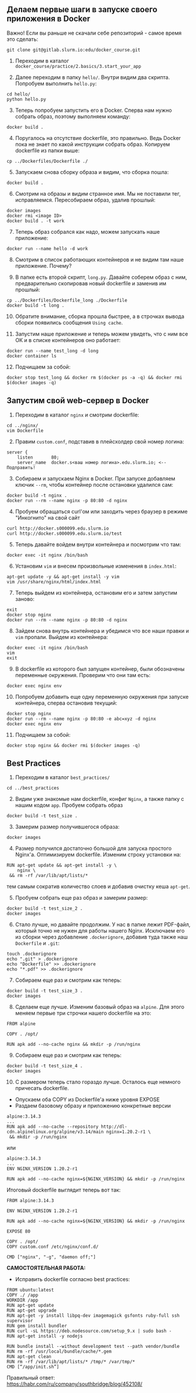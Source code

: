 ## Делаем первые шаги в запуске своего приложения в Docker

Важно! Если вы раньше не скачали себе репозиторий - самое время это сделать:
```
git clone git@gitlab.slurm.io:edu/docker_course.git
```

1. Переходим в каталог `docker_course/practice/2.basics/3.start_your_app`

2. Далее переходим в папку `hello/`. Внутри видим два скрипта. Попробуем выполнить `hello.py`:

```
cd hello/
python hello.py
```

3. Теперь попробуем запустить его в Docker. Сперва нам нужно собрать образ, поэтому выполняем команду:

```
docker build .
```

4. Поругалось на отсутствие dockerfile, это правильно. Ведь Docker пока не знает по какой инструкции собрать образ. Копируем dockerfile из папки выше:

```
cp ../Dockerfiles/Dockerfile ./
```

5. Запускаем снова сборку образа и видим, что сборка пошла:

```
docker build .
```

6. Смотрим на образы и видим странное имя. Мы не поставили тег, исправляемся. Пересобираем образ, удалив прошлый:

```
docker images
docker rmi <image ID>
docker build . -t work
```

7. Теперь образ собрался как надо, можем запускать наше приложение:

```
docker run --name hello -d work
```

8. Смотрим в список работающих контейнеров и не видим там наше приложение. Почему?

9. В папке есть второй скрипт, `long.py`. Давайте соберем образ с ним, предварительно скопировав новый dockerfile и заменив им прошлый:

```
cp ../Dockerfiles/Dockerfile_long ./Dockerfile
docker build -t long .
```

10. Обратите внимание, сборка прошла быстрее, а в строчках вывода сборки появились сообщения `Using cache`.

11. Запустим наше приложение и теперь можем увидеть, что с ним все ОК и в списке контейнеров оно работает:

```
docker run --name test_long -d long
docker container ls
```

12. Подчищаем за собой:

```
docker stop test_long && docker rm $(docker ps -a -q) && docker rmi $(docker images -q)
```

## Запустим свой web-сервер в Docker

1. Переходим в каталог `nginx` и смотрим dockerfile:

```
cd ../nginx/
vim Dockerfile
```

2. Правим `custom.conf`, подставив в плейсхолдер свой номер логина:

```
server {
    listen       80;
    server_name  docker.s<ваш номер логина>.edu.slurm.io; <-- Подправить!
```

3. Собираем и запускаем Nginx в Docker. При запуске добавляем ключик `--rm`, чтобы контейнер после остановки удалился сам:

```
docker build -t nginx .
docker run --rm --name nginx -p 80:80 -d nginx
```

4. Пробуем обращаться curl'ом или заходить через браузер в режиме "Инкогнито" на свой сайт

```
curl http://docker.s000099.edu.slurm.io
curl http://docker.s000099.edu.slurm.io/test
```

5. Теперь давайте войдем внутри контейнера и посмотрим что там:

```
docker exec -it nginx /bin/bash
```

6. Установим `vim` и внесем произвольные изменения в `index.html`:

```
apt-get update -y && apt-get install -y vim
vim /usr/share/nginx/html/index.html
```

7. Теперь выйдем из контейнера, остановим его и затем запустим заново:

```
exit
docker stop nginx
docker run --rm --name nginx -p 80:80 -d nginx
```

8. Зайдем снова внутрь контейнера и убедимся что все наши правки и `vim` пропали. Выйдем из контейнера:

```
docker exec -it nginx /bin/bash
vim
exit
```

9. В dockerfile из которого был запущен контейнер, были обозначены переменные окружения. Проверим что они там есть:

```
docker exec nginx env
```

10. Попробуем добавить еще одну переменную окружения при запуске контейнера, сперва остановив текущий:

```
docker stop nginx
docker run --rm --name nginx -p 80:80 -e abc=xyz -d nginx
docker exec nginx env
```

11. Подчищаем за собой:

```
docker stop nginx && docker rmi $(docker images -q)
```

## Best Practices

1. Переходим в каталог `best_practices/`

```
cd ../best_practices
```

2. Видим уже знакомые нам dockerfile, конфиг `Nginx`, а также папку с нашим кодом `app`. Пробуем собрать образ

```
docker build -t test_size .
```

3. Замерим размер получившегося образа:

```
docker images
```

4. Размер получился достаточно большой для запуска простого Nginx'а. Оптимизируем dockerfile. Изменим строку установки на:

```
RUN apt-get update && apt-get install -y \
    nginx \
 && rm -rf /var/lib/apt/lists/*
```
тем самым сократив количество слоев и добавив очистку кеша `apt-get`.

5. Пробуем собрать еще раз образ и замерим размер:

```
docker build -t test_size_2 .
docker images
```

6. Стало лучше, но давайте продолжим. У нас в папке лежит PDF-файл, который точно не нужен для работы нашего Nginx. Исключаем его из сборки через добавление `.dockerignore`, добавив туда также наш `Dockerfile` и `.git`:

```
touch .dockerignore
echo ".git" > .dockerignore
echo "Dockerfile" >> .dockerignore
echo "*.pdf" >> .dockerignore
```

7. Собираем еще раз и смотрим как теперь:

```
docker build -t test_size_3 .
docker images
```

8. Сделаем еще лучше. Изменим базовый образ на `alpine`. Для этого меняем первые три строчки нашего dockerfile на это:

```
FROM alpine

COPY . /opt/

RUN apk add --no-cache nginx && mkdir -p /run/nginx
```

9. Собираем еще раз и смотрим как теперь:

```
docker build -t test_size_4 .
docker images
```

10. С размером теперь стало гораздо лучше. Осталось еще немного причесать dockerfile.

- Опускаем оба COPY из Dockerfile'а ниже уровня EXPOSE
- Раздаем базовому образу и приложению конкретные версии

```
alpine:3.14.3
...
RUN apk add --no-cache --repository http://dl-cdn.alpinelinux.org/alpine/v3.14/main nginx=1.20.2-r1 \
 && mkdir -p /run/nginx
```
или

```
alpine:3.14.3
...
ENV NGINX_VERSION 1.20.2-r1

RUN apk add --no-cache nginx=${NGINX_VERSION} && mkdir -p /run/nginx
```

Итоговый dockerfile выглядит теперь вот так:

```
FROM alpine:3.14.3

ENV NGINX_VERSION 1.20.2-r1

RUN apk add --no-cache nginx=${NGINX_VERSION} && mkdir -p /run/nginx

EXPOSE 80

COPY . /opt/
COPY custom.conf /etc/nginx/conf.d/

CMD ["nginx", "-g", "daemon off;"]
```

**САМОСТОЯТЕЛЬНАЯ РАБОТА:**
- Исправить dockerfile согласно best practices:

```
FROM ubuntu:latest
COPY ./ /app
WORKDIR /app
RUN apt-get update
RUN apt-get upgrade
RUN apt-get -y install libpq-dev imagemagick gsfonts ruby-full ssh supervisor
RUN gem install bundler
RUN curl -sL https://deb.nodesource.com/setup_9.x | sudo bash -
RUN apt-get install -y nodejs

RUN bundle install --without development test --path vendor/bundle
RUN rm -rf /usr/local/bundle/cache/*.gem 
RUN apt-get clean 
RUN rm -rf /var/lib/apt/lists/* /tmp/* /var/tmp/*
CMD [“/app/init.sh”]
```

Правильный ответ: https://habr.com/ru/company/southbridge/blog/452108/
